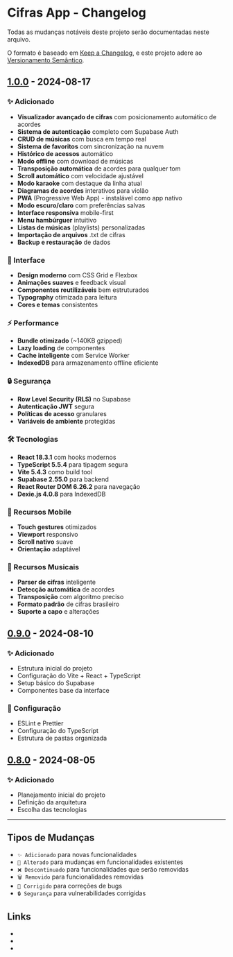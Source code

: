 # Cifras App - Changelog

Todas as mudanças notáveis deste projeto serão documentadas neste arquivo.

O formato é baseado em [Keep a Changelog](https://keepachangelog.com/pt-BR/1.0.0/),
e este projeto adere ao [Versionamento Semântico](https://semver.org/spec/v2.0.0.html).

## [1.0.0] - 2024-08-17

### ✨ Adicionado
- **Visualizador avançado de cifras** com posicionamento automático de acordes
- **Sistema de autenticação** completo com Supabase Auth
- **CRUD de músicas** com busca em tempo real
- **Sistema de favoritos** com sincronização na nuvem
- **Histórico de acessos** automático
- **Modo offline** com download de músicas
- **Transposição automática** de acordes para qualquer tom
- **Scroll automático** com velocidade ajustável
- **Modo karaoke** com destaque da linha atual
- **Diagramas de acordes** interativos para violão
- **PWA** (Progressive Web App) - instalável como app nativo
- **Modo escuro/claro** com preferências salvas
- **Interface responsiva** mobile-first
- **Menu hambúrguer** intuitivo
- **Listas de músicas** (playlists) personalizadas
- **Importação de arquivos** .txt de cifras
- **Backup e restauração** de dados

### 🎨 Interface
- **Design moderno** com CSS Grid e Flexbox
- **Animações suaves** e feedback visual
- **Componentes reutilizáveis** bem estruturados
- **Typography** otimizada para leitura
- **Cores e temas** consistentes

### ⚡ Performance
- **Bundle otimizado** (~140KB gzipped)
- **Lazy loading** de componentes
- **Cache inteligente** com Service Worker
- **IndexedDB** para armazenamento offline eficiente

### 🔒 Segurança
- **Row Level Security (RLS)** no Supabase
- **Autenticação JWT** segura
- **Políticas de acesso** granulares
- **Variáveis de ambiente** protegidas

### 🛠️ Tecnologias
- **React 18.3.1** com hooks modernos
- **TypeScript 5.5.4** para tipagem segura
- **Vite 5.4.3** como build tool
- **Supabase 2.55.0** para backend
- **React Router DOM 6.26.2** para navegação
- **Dexie.js 4.0.8** para IndexedDB

### 📱 Recursos Mobile
- **Touch gestures** otimizados
- **Viewport** responsivo
- **Scroll nativo** suave
- **Orientação** adaptável

### 🎵 Recursos Musicais
- **Parser de cifras** inteligente
- **Detecção automática** de acordes
- **Transposição** com algoritmo preciso
- **Formato padrão** de cifras brasileiro
- **Suporte a capo** e alterações

## [0.9.0] - 2024-08-10

### ✨ Adicionado
- Estrutura inicial do projeto
- Configuração do Vite + React + TypeScript
- Setup básico do Supabase
- Componentes base da interface

### 🔧 Configuração
- ESLint e Prettier
- Configuração do TypeScript
- Estrutura de pastas organizada

## [0.8.0] - 2024-08-05

### ✨ Adicionado
- Planejamento inicial do projeto
- Definição da arquitetura
- Escolha das tecnologias

---

## Tipos de Mudanças

- `✨ Adicionado` para novas funcionalidades
- `🔧 Alterado` para mudanças em funcionalidades existentes
- `❌ Descontinuado` para funcionalidades que serão removidas
- `🗑️ Removido` para funcionalidades removidas
- `🐛 Corrigido` para correções de bugs
- `🔒 Segurança` para vulnerabilidades corrigidas

## Links

- [1.0.0]: https://github.com/seu-usuario/cifras/releases/tag/v1.0.0
- [0.9.0]: https://github.com/seu-usuario/cifras/releases/tag/v0.9.0
- [0.8.0]: https://github.com/seu-usuario/cifras/releases/tag/v0.8.0
